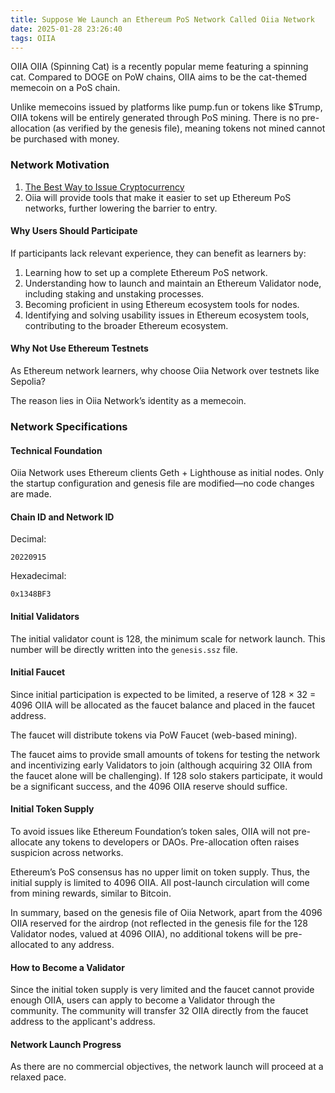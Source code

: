 ```yaml
---
title: Suppose We Launch an Ethereum PoS Network Called Oiia Network
date: 2025-01-28 23:26:40
tags: OIIA
---
```


OIIA OIIA (Spinning Cat) is a recently popular meme featuring a spinning cat. Compared to DOGE on PoW chains, OIIA aims to be the cat-themed memecoin on a PoS chain.

Unlike memecoins issued by platforms like pump.fun or tokens like $Trump, OIIA tokens will be entirely generated through PoS mining. There is no pre-allocation (as verified by the genesis file), meaning tokens not mined cannot be purchased with money.

### Network Motivation

1. [The Best Way to Issue Cryptocurrency](/2025/01/10/The%20Best%20Way%20to%20Issue%20a%20Cryptocurrency/)
2. Oiia will provide tools that make it easier to set up Ethereum PoS networks, further lowering the barrier to entry.

#### Why Users Should Participate

If participants lack relevant experience, they can benefit as learners by:
1. Learning how to set up a complete Ethereum PoS network.
2. Understanding how to launch and maintain an Ethereum Validator node, including staking and unstaking processes.
3. Becoming proficient in using Ethereum ecosystem tools for nodes.
4. Identifying and solving usability issues in Ethereum ecosystem tools, contributing to the broader Ethereum ecosystem.

#### Why Not Use Ethereum Testnets

As Ethereum network learners, why choose Oiia Network over testnets like Sepolia?

The reason lies in Oiia Network’s identity as a memecoin.

### Network Specifications

#### Technical Foundation

Oiia Network uses Ethereum clients Geth + Lighthouse as initial nodes. Only the startup configuration and genesis file are modified—no code changes are made.

#### Chain ID and Network ID

Decimal:
```
20220915
```

Hexadecimal:
```
0x1348BF3
```

#### Initial Validators

The initial validator count is 128, the minimum scale for network launch. This number will be directly written into the `genesis.ssz` file.

#### Initial Faucet

Since initial participation is expected to be limited, a reserve of 128 × 32 = 4096 OIIA will be allocated as the faucet balance and placed in the faucet address.

The faucet will distribute tokens via PoW Faucet (web-based mining). 

The faucet aims to provide small amounts of tokens for testing the network and incentivizing early Validators to join (although acquiring 32 OIIA from the faucet alone will be challenging). If 128 solo stakers participate, it would be a significant success, and the 4096 OIIA reserve should suffice.

#### Initial Token Supply

To avoid issues like Ethereum Foundation’s token sales, OIIA will not pre-allocate any tokens to developers or DAOs. Pre-allocation often raises suspicion across networks.

Ethereum’s PoS consensus has no upper limit on token supply. Thus, the initial supply is limited to 4096 OIIA. All post-launch circulation will come from mining rewards, similar to Bitcoin.

In summary, based on the genesis file of Oiia Network, apart from the 4096 OIIA reserved for the airdrop (not reflected in the genesis file for the 128 Validator nodes, valued at 4096 OIIA), no additional tokens will be pre-allocated to any address.

#### How to Become a Validator

Since the initial token supply is very limited and the faucet cannot provide enough OIIA, users can apply to become a Validator through the community. The community will transfer 32 OIIA directly from the faucet address to the applicant's address.

#### Network Launch Progress

As there are no commercial objectives, the network launch will proceed at a relaxed pace.